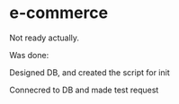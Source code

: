 # e-commerce
 
Not ready actually.

Was done:

Designed DB, and created the script for init

Connecred to DB and made test request
